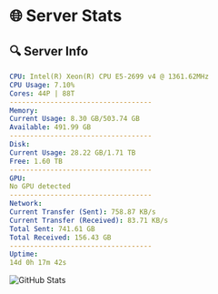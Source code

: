 # 🌐 Server Stats
## 🔍 Server Info
```yaml
CPU: Intel(R) Xeon(R) CPU E5-2699 v4 @ 1361.62MHz
CPU Usage: 7.10%
Cores: 44P | 88T
-----------------------------------
Memory:
Current Usage: 8.30 GB/503.74 GB
Available: 491.99 GB
-----------------------------------
Disk:
Current Usage: 28.22 GB/1.71 TB
Free: 1.60 TB
-----------------------------------
GPU:
No GPU detected
-----------------------------------
Network:
Current Transfer (Sent): 758.87 KB/s
Current Transfer (Received): 83.71 KB/s
Total Sent: 741.61 GB
Total Received: 156.43 GB
-----------------------------------
Uptime:
14d 0h 17m 42s
```
![GitHub Stats](https://img.shields.io/badge/Updated-2025-05-03_17:26:30-blue)